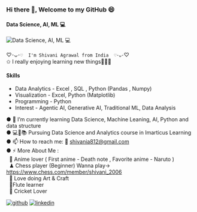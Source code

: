 ###  Hi there 👋, Welcome to my GitHub 😄
#### Data Science, AI, ML 💻
![Data Science, AI, ML 💻](<img src="Data_science_splash.jpg" alt="Data_Science" width="200" height="200">)

♡･ᴗ･`♡  I'm Shivani Agrawal from India  ♡･ᴗ･`♡  
✩ I really enjoying learning new things💫🦋🧿

#### Skills
* Data Analytics - Excel , SQL , Python (Pandas , Numpy)
* Visualization - Excel, Python (Matplotlib)
* Programming - Python
* Interest - Agentic AI, Generative AI, Traditional ML, Data Analysis


● 🌱 I’m currently learning Data Science, Machine Leaning, AI, Python and data structure <br />
● 💻🎀📚 Pursuing Data Science and Analytics course in Imarticus Learning <br />
● 📫 How to reach me: 📧 shivania812@gmail.com <br />
● ⚡ More About Me : <br />  &#160; 🎦 Anime lover ( First anime - Death note , Favorite anime - Naruto ) <br /> &#160; ♟ Chess player (Beginner) Wanna play-> https://www.chess.com/member/shivani_2006 <br />  &#160; 🎨 Love doing Art & Craft <br /> &#160; 🪈Flute learner <br /> &#160; 🏏 Cricket Lover 


[<img src='https://cdn.jsdelivr.net/npm/simple-icons@3.0.1/icons/github.svg' alt='github' height='40'>](https://github.com/shivani-data)  [<img src='https://cdn.jsdelivr.net/npm/simple-icons@3.0.1/icons/linkedin.svg' alt='linkedin' height='40'>](https://www.linkedin.com/in/shivani-agrawal-74228a1a7//) 

